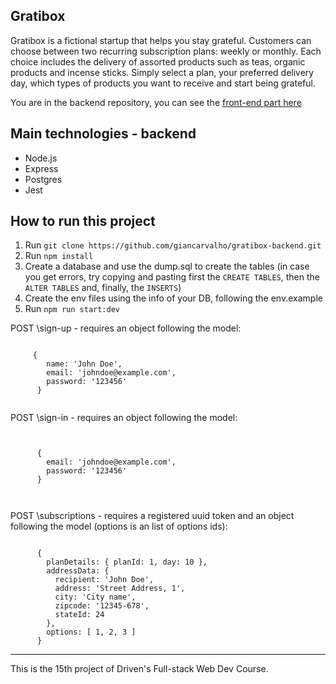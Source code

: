 
## Gratibox

Gratibox is a fictional startup that helps you stay grateful. Customers can choose between two recurring subscription plans: weekly or monthly. Each choice includes the delivery of assorted products such as teas, organic products and incense sticks. Simply select a plan, your preferred delivery day, which types of products you want to receive and start being grateful. 


You are in the backend repository, you can see the [front-end part here](https://github.com/giancarvalho/gratibox-frontend)


## Main technologies - backend

- Node.js
- Express
- Postgres
- Jest

## How to run this project

1)  Run ```git clone https://github.com/giancarvalho/gratibox-backend.git ```
2) Run ```npm install```
3) Create a database and use the dump.sql to create the tables (in case you get errors, try copying and pasting first the ```CREATE TABLES```, then the ```ALTER TABLES``` and, finally, the ```INSERTS```)
4) Create the env files using the info of your DB, following the env.example
5) Run ```npm run start:dev```



POST \sign-up - requires an object following the model:

```   

     {       
        name: 'John Doe',
        email: 'johndoe@example.com',
        password: '123456'
      }
      
``` 

POST \sign-in - requires an object following the model:

```


      {
        email: 'johndoe@example.com',
        password: '123456'
      }
      
      
```

POST \subscriptions - requires a registered uuid token and an object following the model (options is an list of options ids):

```  

      {
        planDetails: { planId: 1, day: 10 },
        addressData: {
          recipient: 'John Doe',
          address: 'Street Address, 1',
          city: 'City name',
          zipcode: '12345-678',
          stateId: 24
        },
        options: [ 1, 2, 3 ]
      }
```

--- 
This is the 15th project of Driven's Full-stack Web Dev Course. 
